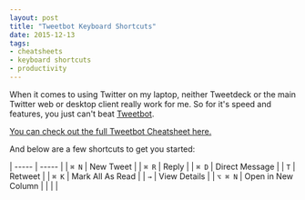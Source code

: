 ```yaml
---
layout: post
title: "Tweetbot Keyboard Shortcuts"
date: 2015-12-13
tags:
- cheatsheets
- keyboard shortcuts
- productivity
---
```


When it comes to using Twitter on my laptop, neither Tweetdeck or the main Twitter web or desktop client really work for me. So for it's speed and features, you just can't beat [Tweetbot](http://tapbots.com/tweetbot/mac/).

[You can check out the full Tweetbot Cheatsheet here.](http://ursooperduper.github.io/cheatsheets/tweetbot/)

And below are a few shortcuts to get you started:

| ----- | ----- |
| ```⌘ N``` |	New Tweet |
| ```⌘ R``` |	Reply |
| ```⌘ D``` |	Direct Message |
| ```T``` |	Retweet |
| ```⌘ K``` |	Mark All As Read |
| ```→``` |	View Details |
| ```⌥ ⌘ N```	| Open in New Column |
|  |  |
